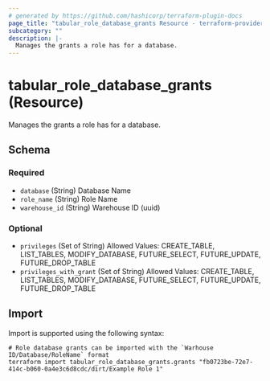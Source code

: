 ```yaml
---
# generated by https://github.com/hashicorp/terraform-plugin-docs
page_title: "tabular_role_database_grants Resource - terraform-provider-tabular"
subcategory: ""
description: |-
  Manages the grants a role has for a database.
---
```


# tabular_role_database_grants (Resource)

Manages the grants a role has for a database.



<!-- schema generated by tfplugindocs -->
## Schema

### Required

- `database` (String) Database Name
- `role_name` (String) Role Name
- `warehouse_id` (String) Warehouse ID (uuid)

### Optional

- `privileges` (Set of String) Allowed Values: CREATE_TABLE, LIST_TABLES, MODIFY_DATABASE, FUTURE_SELECT, FUTURE_UPDATE, FUTURE_DROP_TABLE
- `privileges_with_grant` (Set of String) Allowed Values: CREATE_TABLE, LIST_TABLES, MODIFY_DATABASE, FUTURE_SELECT, FUTURE_UPDATE, FUTURE_DROP_TABLE

## Import

Import is supported using the following syntax:

```shell
# Role database grants can be imported with the `Warhouse ID/Database/RoleName` format
terraform import tabular_role_database_grants.grants "fb0723be-72e7-414c-b060-0a4e3c6d8cdc/dirt/Example Role 1"
```
